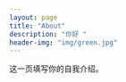 ```yaml
---
layout: page
title: "About"
description: "你好 " 
header-img: "img/green.jpg"
---
```


这一页填写你的自我介绍。





